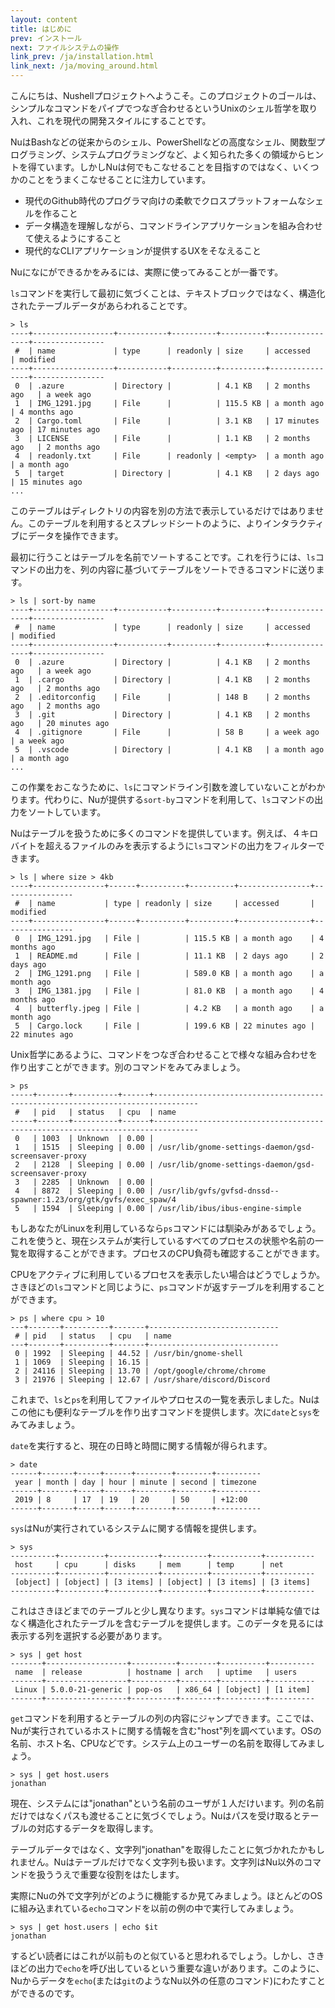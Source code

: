 ```yaml
---
layout: content
title: はじめに
prev: インストール
next: ファイルシステムの操作
link_prev: /ja/installation.html
link_next: /ja/moving_around.html
---
```


こんにちは、Nushellプロジェクトへようこそ。このプロジェクトのゴールは、シンプルなコマンドをパイプでつなぎ合わせるというUnixのシェル哲学を取り入れ、これを現代の開発スタイルにすることです。

NuはBashなどの従来からのシェル、PowerShellなどの高度なシェル、関数型プログラミング、システムプログラミングなど、よく知られた多くの領域からヒントを得ています。しかしNuは何でもこなせることを目指すのではなく、いくつかのことをうまくこなせることに注力しています。

* 現代のGithub時代のプログラマ向けの柔軟でクロスプラットフォームなシェルを作ること
* データ構造を理解しながら、コマンドラインアプリケーションを組み合わせて使えるようにすること
* 現代的なCLIアプリケーションが提供するUXをそなえること

Nuになにができるかをみるには、実際に使ってみることが一番です。

`ls`コマンドを実行して最初に気づくことは、テキストブロックではなく、構造化されたテーブルデータがあらわれることです。

```
> ls
----+------------------+-----------+----------+----------+----------------+----------------
 #  | name             | type      | readonly | size     | accessed       | modified
----+------------------+-----------+----------+----------+----------------+----------------
 0  | .azure           | Directory |          | 4.1 KB   | 2 months ago   | a week ago
 1  | IMG_1291.jpg     | File      |          | 115.5 KB | a month ago    | 4 months ago
 2  | Cargo.toml       | File      |          | 3.1 KB   | 17 minutes ago | 17 minutes ago
 3  | LICENSE          | File      |          | 1.1 KB   | 2 months ago   | 2 months ago
 4  | readonly.txt     | File      | readonly | <empty>  | a month ago    | a month ago
 5  | target           | Directory |          | 4.1 KB   | 2 days ago     | 15 minutes ago
...
```

このテーブルはディレクトリの内容を別の方法で表示しているだけではありません。このテーブルを利用するとスプレッドシートのように、よりインタラクティブにデータを操作できます。

最初に行うことはテーブルを名前でソートすることです。これを行うには、`ls`コマンドの出力を、列の内容に基づいてテーブルをソートできるコマンドに送ります。

```
> ls | sort-by name
----+------------------+-----------+----------+----------+----------------+----------------
 #  | name             | type      | readonly | size     | accessed       | modified
----+------------------+-----------+----------+----------+----------------+----------------
 0  | .azure           | Directory |          | 4.1 KB   | 2 months ago   | a week ago
 1  | .cargo           | Directory |          | 4.1 KB   | 2 months ago   | 2 months ago
 2  | .editorconfig    | File      |          | 148 B    | 2 months ago   | 2 months ago
 3  | .git             | Directory |          | 4.1 KB   | 2 months ago   | 20 minutes ago
 4  | .gitignore       | File      |          | 58 B     | a week ago     | a week ago
 5  | .vscode          | Directory |          | 4.1 KB   | a month ago    | a month ago
...
```

この作業をおこなうために、`ls`にコマンドライン引数を渡していないことがわかります。代わりに、Nuが提供する`sort-by`コマンドを利用して、`ls`コマンドの出力をソートしています。

Nuはテーブルを扱うために多くのコマンドを提供しています。例えば、４キロバイトを超えるファイルのみを表示するように`ls`コマンドの出力をフィルターできます。

```
> ls | where size > 4kb
----+----------------+------+----------+----------+----------------+----------------
 #  | name           | type | readonly | size     | accessed       | modified
----+----------------+------+----------+----------+----------------+----------------
 0  | IMG_1291.jpg   | File |          | 115.5 KB | a month ago    | 4 months ago
 1  | README.md      | File |          | 11.1 KB  | 2 days ago     | 2 days ago
 2  | IMG_1291.png   | File |          | 589.0 KB | a month ago    | a month ago
 3  | IMG_1381.jpg   | File |          | 81.0 KB  | a month ago    | 4 months ago
 4  | butterfly.jpeg | File |          | 4.2 KB   | a month ago    | a month ago
 5  | Cargo.lock     | File |          | 199.6 KB | 22 minutes ago | 22 minutes ago
```

Unix哲学にあるように、コマンドをつなぎ合わせることで様々な組み合わせを作り出すことができます。別のコマンドをみてみましょう。

```
> ps
-----+-------+----------+------+--------------------------------------------------------------------------------
 #   | pid   | status   | cpu  | name
-----+-------+----------+------+--------------------------------------------------------------------------------
 0   | 1003  | Unknown  | 0.00 |
 1   | 1515  | Sleeping | 0.00 | /usr/lib/gnome-settings-daemon/gsd-screensaver-proxy
 2   | 2128  | Sleeping | 0.00 | /usr/lib/gnome-settings-daemon/gsd-screensaver-proxy
 3   | 2285  | Unknown  | 0.00 |
 4   | 8872  | Sleeping | 0.00 | /usr/lib/gvfs/gvfsd-dnssd--spawner:1.23/org/gtk/gvfs/exec_spaw/4
 5   | 1594  | Sleeping | 0.00 | /usr/lib/ibus/ibus-engine-simple
```

もしあなたがLinuxを利用しているなら`ps`コマンドには馴染みがあるでしょう。これを使うと、現在システムが実行しているすべてのプロセスの状態や名前の一覧を取得することができます。プロセスのCPU負荷も確認することができます。

CPUをアクティブに利用しているプロセスを表示したい場合はどうでしょうか。さきほどの`ls`コマンドと同じように、`ps`コマンドが返すテーブルを利用することができます。

```
> ps | where cpu > 10
---+-------+----------+-------+-----------------------------
 # | pid   | status   | cpu   | name
---+-------+----------+-------+-----------------------------
 0 | 1992  | Sleeping | 44.52 | /usr/bin/gnome-shell
 1 | 1069  | Sleeping | 16.15 |
 2 | 24116 | Sleeping | 13.70 | /opt/google/chrome/chrome
 3 | 21976 | Sleeping | 12.67 | /usr/share/discord/Discord
```

これまで、`ls`と`ps`を利用してファイルやプロセスの一覧を表示しました。Nuはこの他にも便利なテーブルを作り出すコマンドを提供します。次に`date`と`sys`をみてみましょう。

`date`を実行すると、現在の日時と時間に関する情報が得られます。

```
> date
------+-------+-----+------+--------+--------+----------
 year | month | day | hour | minute | second | timezone
------+-------+-----+------+--------+--------+----------
 2019 | 8     | 17  | 19   | 20     | 50     | +12:00
------+-------+-----+------+--------+--------+----------
```

`sys`はNuが実行されているシステムに関する情報を提供します。

```
> sys
----------+----------+-----------+----------+-----------+-----------
 host     | cpu      | disks     | mem      | temp      | net
----------+----------+-----------+----------+-----------+-----------
 [object] | [object] | [3 items] | [object] | [3 items] | [3 items]
----------+----------+-----------+----------+-----------+-----------
```

これはさきほどまでのテーブルと少し異なります。`sys`コマンドは単純な値ではなく構造化されたテーブルを含むテーブルを提供します。このデータを見るには表示する列を選択する必要があります。

```
> sys | get host
-------+------------------+----------+--------+----------+----------
 name  | release          | hostname | arch   | uptime   | users
-------+------------------+----------+--------+----------+----------
 Linux | 5.0.0-21-generic | pop-os   | x86_64 | [object] | [1 item]
-------+------------------+----------+--------+----------+----------
```

`get`コマンドを利用するとテーブルの列の内容にジャンプできます。ここでは、Nuが実行されているホストに関する情報を含む"host"列を調べています。OSの名前、ホスト名、CPUなどです。システム上のユーザーの名前を取得してみましょう。

```
> sys | get host.users
jonathan
```

現在、システムには"jonathan"という名前のユーザが１人だけいます。列の名前だけではなくパスも渡せることに気づくでしょう。Nuはパスを受け取るとテーブルの対応するデータを取得します。

テーブルデータではなく、文字列"jonathan"を取得したことに気づかれたかもしれません。Nuはテーブルだけでなく文字列も扱います。文字列はNu以外のコマンドを扱ううえで重要な役割をはたします。

実際にNuの外で文字列がどのように機能するか見てみましょう。ほとんどのOSに組み込まれている`echo`コマンドを以前の例の中で実行してみましょう。

```
> sys | get host.users | echo $it
jonathan
```

するどい読者にはこれが以前ものと似ていると思われるでしょう。しかし、さきほどの出力で`echo`を呼び出しているという重要な違いがあります。このように、Nuからデータを`echo`(または`git`のようなNu以外の任意のコマンド)にわたすことができるのです。
